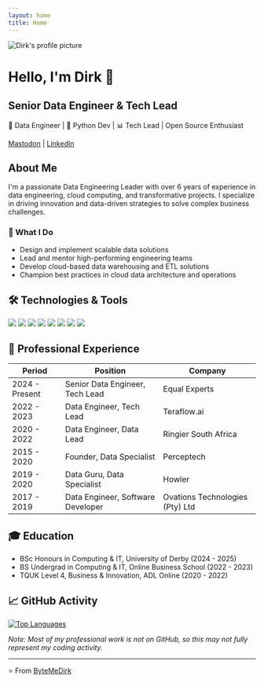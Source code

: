 ```yaml
---
layout: home
title: Home
---
```


<div class="profile-header">
  <img src="{{ '/assets/images/bio-photo.jpg' | relative_url }}" alt="Dirk's profile picture" class="profile-pic">
  <div class="profile-info">
    <h1>Hello, I'm Dirk 👋</h1>
    <h2>Senior Data Engineer & Tech Lead</h2>
    <p>🚀 Data Engineer | 🐍 Python Dev | 📊 Tech Lead | Open Source Enthusiast</p>
    <p>
      <a href="https://mastodon.social/@bytemedirk" rel="me">Mastodon</a> |
      <a href="https://www.linkedin.com/in/bytemedirk/">LinkedIn</a>
    </p>
  </div>
</div>

## About Me

I'm a passionate Data Engineering Leader with over 6 years of experience in data engineering, cloud computing, and transformative projects. I specialize in driving innovation and data-driven strategies to solve complex business challenges.

### 🚀 What I Do

- Design and implement scalable data solutions
- Lead and mentor high-performing engineering teams
- Develop cloud-based data warehousing and ETL solutions
- Champion best practices in cloud data architecture and operations

## 🛠️ Technologies & Tools

![](https://img.shields.io/badge/Code-Python-informational?style=flat&logo=python&logoColor=white&color=2bbc8a)
![](https://img.shields.io/badge/Code-Scala-informational?style=flat&logo=scala&logoColor=white&color=2bbc8a)
![](https://img.shields.io/badge/Code-SQL-informational?style=flat&logo=postgresql&logoColor=white&color=2bbc8a)
![](https://img.shields.io/badge/Tools-Docker-informational?style=flat&logo=docker&logoColor=white&color=2bbc8a)
![](https://img.shields.io/badge/Tools-Kubernetes-informational?style=flat&logo=kubernetes&logoColor=white&color=2bbc8a)
![](https://img.shields.io/badge/Cloud-AWS-informational?style=flat&logo=amazon-aws&logoColor=white&color=2bbc8a)
![](https://img.shields.io/badge/Cloud-GCP-informational?style=flat&logo=google-cloud&logoColor=white&color=2bbc8a)
![](https://img.shields.io/badge/Cloud-Azure-informational?style=flat&logo=microsoft-azure&logoColor=white&color=2bbc8a)

## 💼 Professional Experience

| Period | Position | Company |
|--------|----------|---------|
| 2024 - Present | Senior Data Engineer, Tech Lead | Equal Experts |
| 2022 - 2023 | Data Engineer, Tech Lead | Teraflow.ai |
| 2020 - 2022 | Data Engineer, Data Lead | Ringier South Africa |
| 2015 - 2020 | Founder, Data Specialist | Perceptech |
| 2019 - 2020 | Data Guru, Data Specialist | Howler |
| 2017 - 2019 | Data Engineer, Software Developer | Ovations Technologies (Pty) Ltd |

## 🎓 Education

- BSc Honours in Computing & IT, University of Derby (2024 - 2025)
- BS Undergrad in Computing & IT, Online Business School (2022 - 2023)
- TQUK Level 4, Business & Innovation, ADL Online (2020 - 2022)

## 📈 GitHub Activity

[![Top Languages](https://github-readme-stats.vercel.app/api/top-langs/?username=ByteMeDirk&layout=donut-vertical)](https://github.com/anuraghazra/github-readme-stats)

*Note: Most of my professional work is not on GitHub, so this may not fully represent my coding activity.*

---

⭐️ From [ByteMeDirk](https://github.com/ByteMeDirk)